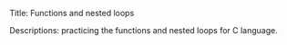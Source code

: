 Title: Functions and nested loops

Descriptions: practicing the functions and nested loops for C language.
